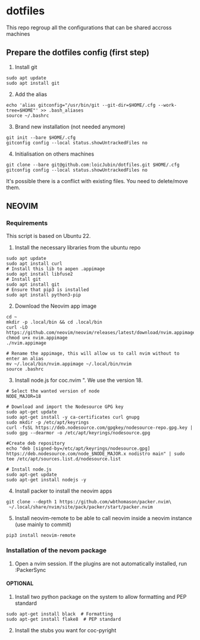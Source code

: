# dotfiles
This repo regroup all the configurations that can be shared accross machines

## Prepare the dotfiles config (first step)
1.  Install git
```
sudo apt update
sudo apt install git

```

2. Add the alias
```
echo 'alias gitconfig="/usr/bin/git --git-dir=$HOME/.cfg --work-tree=$HOME"' >> .bash_aliases
source ~/.bashrc
```

3. Brand new installation (not needed anymore)
```
git init --bare $HOME/.cfg
gitconfig config --local status.showUntrackedFiles no
```

4. Initialisation on others machines
```
git clone --bare git@github.com:loicJubin/dotfiles.git $HOME/.cfg
gitconfig config --local status.showUntrackedFiles no
```
It's possible there is a conflict with existing files. You need to delete/move them.


## NEOVIM
### Requirements
This script is based on Ubuntu 22.

1. Install the necessary libraries from the ubuntu repo
```
sudo apt update
sudo apt install curl
# Install this lib to aopen .appimage
sudo apt install libfuse2
# Install git
sudo apt install git
# Ensure that pip3 is installed
sudo apt install python3-pip
```

2. Download the Neovim app image
```
cd ~
mkdir -p .local/bin && cd .local/bin
curl -LO https://github.com/neovim/neovim/releases/latest/download/nvim.appimage
chmod u+x nvim.appimage
./nvim.appimage

# Rename the appimage, this will allow us to call nvim without to enter an alias
mv ~/.local/bin/nvim.appimage ~/.local/bin/nvim
source .bashrc

```

3. Install node.js for coc.nvim ". We use the version 18.
```
# Select the wanted version of node
NODE_MAJOR=18

# Download and import the Nodesource GPG key
sudo apt-get update
sudo apt-get install -y ca-certificates curl gnupg
sudo mkdir -p /etc/apt/keyrings
curl -fsSL https://deb.nodesource.com/gpgkey/nodesource-repo.gpg.key | sudo gpg --dearmor -o /etc/apt/keyrings/nodesource.gpg

#Create deb repository
echo "deb [signed-by=/etc/apt/keyrings/nodesource.gpg] https://deb.nodesource.com/node_$NODE_MAJOR.x nodistro main" | sudo tee /etc/apt/sources.list.d/nodesource.list

# Install node.js
sudo apt-get update
sudo apt-get install nodejs -y
```

4. Install packer to install the neovim apps
```
git clone --depth 1 https://github.com/wbthomason/packer.nvim\
 ~/.local/share/nvim/site/pack/packer/start/packer.nvim
```

5. Install neovim-remote to be able to call neovim inside a neovim instance (use mainly to commit)
```
pip3 install neovim-remote
```


### Installation of the nevom package
1. Open a nvim session. If the plugins are not automatically installed, run :PackerSync

#### OPTIONAL
1. Install two python package on the system to allow formatting and PEP standard
```
sudo apt-get install black  # Formatting
sudo apt-get install flake8  # PEP standard
```

2. Install the stubs you want for coc-pyright
